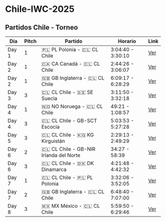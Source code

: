 # Chile-IWC-2025

## Partidos Chile - Torneo

| Día   | Pitch | Partido                                | Horario             | Link |
|-------|-------|----------------------------------------|---------------------|------|
| Day 1 | 1     | 🇵🇱 PL Polonia - 🇨🇱 CL Chile          | 3:04:40 - 3:30:10   | [Ver](https://youtu.be/V03Gcp2TurQ?t=11076) |
| Day 2 | 1     | 🇨🇦 CA Canadá - 🇨🇱 CL Chile           | 2:44:26 - 3:06:07   | [Ver](https://youtu.be/__2avJn-KEo&t=9868) |
| Day 2 | 1     | 🇬🇧 GB Inglaterra - 🇨🇱 CL Chile       | 6:09:17 - 6:28:29   | [Ver](https://youtu.be/__2avJn-KEo&t=22157) |
| Day 3 | 3     | 🇨🇱 CL Chile - 🇸🇪 SE Suecia           | 3:11:50 - 3:32:18   | [Ver](https://youtu.be/y2x_iRLd680&t=11510) |
| Day 4 | 1     | 🇳🇴 NO Noruega - 🇨🇱 CL Chile          | 49:21 - 1:08:57     | [Ver](https://youtu.be/ZBC_f2Txto0&t=2961) |
| Day 4 | 3     | 🇨🇱 CL Chile - GB-SCT Escocia          | 5:03:53 - 5:27:28   | [Ver](https://youtu.be/PyJhBCwM-gc&t=18189) |
| Day 5 | 3     | 🇨🇱 CL Chile - 🇰🇬 KG Kirguistán       | 2:29:13 - 2:49:29   | [Ver](https://youtu.be/R9A0ylaDdPU&t=8949) |
| Day 6 | 2     | 🇨🇱 CL Chile - GB-NIR Irlanda del Norte| 34:27 - 58:39       | [Ver](https://youtu.be/NeQDsmCi9ak&t=2068) |
| Day 6 | 3     | 🇨🇱 CL Chile - 🇩🇰 DK Dinamarca        | 4:21:48 - 4:42:32   | [Ver](https://youtu.be/PpbnkfEDJ58&t=15709) |
| Day 7 | 1     | 🇨🇱 CL Chile - 🇵🇱 PL Polonia          | 3:32:06 - 3:52:05   | [Ver](https://youtu.be/1Y4WxcvhTtA&t=12724) |
| Day 7 | 2     | 🇬🇧 GB Inglaterra - 🇨🇱 CL Chile       | 6:48:40 - 7:07:00   | [Ver](https://youtu.be/2mXVnKJ3mLE&t=24520) |
| Day 8 | 3     | 🇲🇽 MX México - 🇨🇱 CL Chile           | 5:59:50 - 6:29:46   | [Ver](https://youtu.be/k3lA1e9ORJI&t=21590) |
